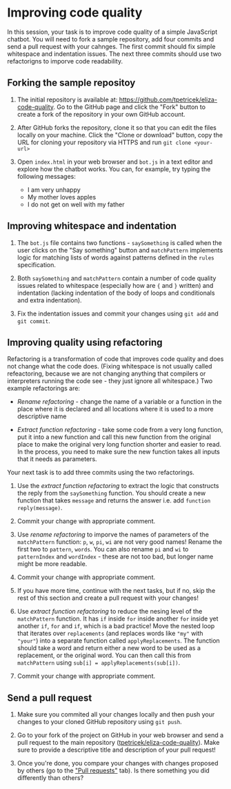 # Improving code quality

In this session, your task is to improve code quality of a simple JavaScript chatbot.
You will need to fork a sample repository, add four commits and send a pull request with
your cahnges. The first commit should fix simple whitespace and indentation issues. The next
three commits should use two refactorigns to imporve code readability.

## Forking the sample repositoy

 1. The initial repository is available at: https://github.com/tpetricek/eliza-code-quality. 
    Go to the GitHub page and click the "Fork" button to create a fork of the repository 
    in your own GitHub account.

 2. After GitHub forks the repository, clone it so that you can edit the files locally on 
    your machine. Click the "Clone or download" button, copy the URL for cloning your 
    repository via HTTPS and run `git clone <your-url>`

 3. Open `index.html` in your web browser and `bot.js` in a text editor and explore how 
    the chatbot works. You can, for example, try typing the following messages:
      - I am very unhappy
      - My mother loves apples
      - I do not get on well with my father

## Improving whitespace and indentation

 1. The `bot.js` file contains two functions - `saySomething` is called when the user clicks
    on the "Say something" button and `matchPattern` implements logic for matching lists of
    words against patterns defined in the `rules` specification.

 2. Both `saySomething` and `matchPattern` contain a number of code quality issues related to
    whitespace (especially how are `{` and `}` written) and indentation (lacking indentation
    of the body of loops and conditionals and extra indentation).

 3. Fix the indentation issues and commit your changes using `git add` and `git commit`.

## Improving quality using refactoring

Refactoring is a transformation of code that improves code quality and does not change what 
the code does. (Fixing whitespace is not usually called refeactoring, because we are not 
changing anything that compilers or interpreters running the code see - they just ignore 
all whitespace.) Two example refactorings are:

 - _Rename refactoring_ - change the name of a variable or a function in the place
   where it is declared and all locations where it is used to a more descriptive name

 - _Extract function refactoring_ - take some code from a very long function, put it
   into a new function and call this new function from the original place to make the 
   original very long function shorter and easier to read. In the process, you need to
   make sure the new function takes all inputs that it needs as parameters. 

Your next task is to add three commits using the two refactorings.

 1. Use the _extract function refactoring_ to extract the logic that constructs the
    reply from the `saySomething` function. You should create a new function that 
    takes `message` and returns the answer i.e. add `function reply(message)`.

 2. Commit your change with appropriate comment.

 3. Use _rename refactoring_ to imporve the names of parameters of the `matchPattern`
    function: `p`, `w`, `pi`, `wi` are not very good names! Rename the first two to
    `pattern`, `words`. You can also rename `pi` and `wi` to `patternIndex` and 
    `wordIndex` - these are not too bad, but longer name might be more readable.

 4. Commit your change with appropriate comment.

 5. If you have more time, continue with the next tasks, but if no, skip the rest
    of this section and create a pull request with your changes!

 6. Use _extract function refactoring_ to reduce the nesing level of the `matchPattern`
    function. It has `if` inside `for` inside another `for` inside yet another `if`, 
    `for` and `if`, which is a bad practice! Move the nested loop that iterates over
    `replacements` (and replaces words like `"my"` with `"your"`) into a separate function
    called `applyReplacements`. The function should take a word and return either a 
    new word to be used as a replacement, or the original word. You can then call this
    from `matchPattern` using `sub[i] = applyReplacements(sub[i])`.

 7. Commit your change with appropriate comment.

## Send a pull request

 1. Make sure you commited all your changes locally and then push your changes
    to your cloned GitHub repository using `git push`.

 2. Go to your fork of the project on GitHub in your web browser and send a 
    pull request to the main repository 
    ([tpetricek/eliza-code-quality](https://github.com/tpetricek/eliza-code-quality)).
    Make sure to provide a descriptive title and description of your pull request!

 3. Once you're done, you compare your changes with changes proposed by others
    (go to the ["Pull requests"](https://github.com/tpetricek/eliza-code-quality/pulls) tab).
    Is there something you did differently than others?
       


